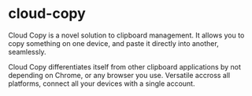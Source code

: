# cloud-copy

Cloud Copy is a novel solution to clipboard management. It allows you to copy something on one device, and paste it directly into another, seamlessly.

Cloud Copy differentiates itself from other clipboard applications by not depending on Chrome, or any browser you use. Versatile accross all platforms, connect all your devices with a single account.
 

